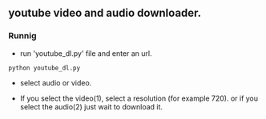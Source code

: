 ## youtube video and audio downloader.


### Runnig

- run 'youtube_dl.py' file and enter an url.

``python youtube_dl.py``

- select audio or video.

- If you select the video(1), select a resolution (for example 720).
 or if you select the audio(2) just wait to download it.


